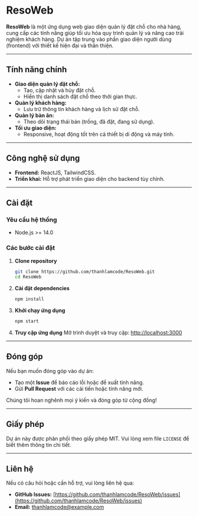 # ResoWeb

**ResoWeb** là một ứng dụng web giao diện quản lý đặt chỗ cho nhà hàng, cung cấp các tính năng giúp tối ưu hóa quy trình quản lý và nâng cao trải nghiệm khách hàng. Dự án tập trung vào phần giao diện người dùng (frontend) với thiết kế hiện đại và thân thiện.

---

## Tính năng chính

- **Giao diện quản lý đặt chỗ:**
  - Tạo, cập nhật và hủy đặt chỗ.
  - Hiển thị danh sách đặt chỗ theo thời gian thực.
- **Quản lý khách hàng:**
  - Lưu trữ thông tin khách hàng và lịch sử đặt chỗ.
- **Quản lý bàn ăn:**
  - Theo dõi trạng thái bàn (trống, đã đặt, đang sử dụng).
- **Tối ưu giao diện:**
  - Responsive, hoạt động tốt trên cả thiết bị di động và máy tính.

---

## Công nghệ sử dụng

- **Frontend:** ReactJS, TailwindCSS.
- **Triển khai:** Hỗ trợ phát triển giao diện cho backend tùy chỉnh.

---

## Cài đặt

### Yêu cầu hệ thống
- Node.js >= 14.0

### Các bước cài đặt

1. **Clone repository**
   ```bash
   git clone https://github.com/thanhlamcode/ResoWeb.git
   cd ResoWeb
   ```

2. **Cài đặt dependencies**
   ```bash
   npm install
   ```

3. **Khởi chạy ứng dụng**
   ```bash
   npm start
   ```

4. **Truy cập ứng dụng**
   Mở trình duyệt và truy cập: [http://localhost:3000](http://localhost:3000)

---

## Đóng góp

Nếu bạn muốn đóng góp vào dự án:
- Tạo một **Issue** để báo cáo lỗi hoặc đề xuất tính năng.
- Gửi **Pull Request** với các cải tiến hoặc tính năng mới.

Chúng tôi hoan nghênh mọi ý kiến và đóng góp từ cộng đồng!

---

## Giấy phép

Dự án này được phân phối theo giấy phép MIT. Vui lòng xem file `LICENSE` để biết thêm thông tin chi tiết.

---

## Liên hệ

Nếu có câu hỏi hoặc cần hỗ trợ, vui lòng liên hệ qua:
- **GitHub Issues:** [https://github.com/thanhlamcode/ResoWeb/issues](https://github.com/thanhlamcode/ResoWeb/issues)
- **Email:** thanhlamcode@example.com
